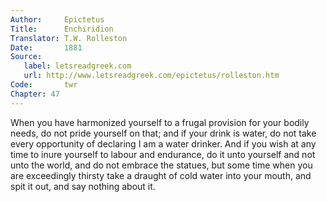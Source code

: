 ```yaml
---
Author:     Epictetus  
Title:      Enchiridion  
Translator: T.W. Rolleston  
Date:       1881  
Source:
   label: letsreadgreek.com
   url: http://www.letsreadgreek.com/epictetus/rolleston.htm
Code:       twr  
Chapter: 47
---
```


When you have harmonized yourself to a frugal provision for your bodily needs,
do not pride yourself on that; and if your drink is water, do not take every
opportunity of declaring I am a water drinker. And if you wish at any time
to inure yourself to labour and endurance, do it unto yourself and not unto
the world, and do not embrace the statues, but some time when you are
exceedingly thirsty take a draught of cold water into your mouth, and spit
it out, and say nothing about it.


